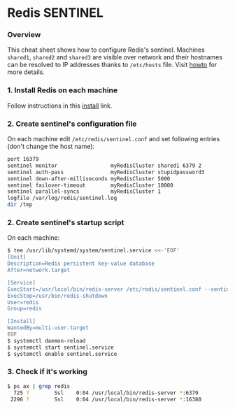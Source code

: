 # Redis SENTINEL
### Overview
This cheat sheet shows how to configure Redis's sentinel. Machines ```shared1```, ```shared2``` and ```shared3``` are visible over network and their hostnames can be resolved to IP addresses thanks to ```/etc/hosts``` file. Visit [howto] for more details.
### 1. Install Redis on each machine
Follow instructions in this [install] link.
### 2. Create sentinel's configuration file
On each machine edit ```/etc/redis/sentinel.conf``` and set following entries (don't change the host name):
```sh
port 16379
sentinel monitor                 myRedisCluster shared1 6379 2
sentinel auth-pass               myRedisCluster stupidpassword3
sentinel down-after-milliseconds myRedisCluster 5000
sentinel failover-timeout        myRedisCluster 10000
sentinel parallel-syncs          myRedisCluster 1
logfile /var/log/redis/sentinel.log
dir /tmp
```
### 2. Create sentinel's startup script
On each machine:
```sh
$ tee /usr/lib/systemd/system/sentinel.service <<-'EOF'
[Unit]
Description=Redis persistent key-value database
After=network.target

[Service]
ExecStart=/usr/local/bin/redis-server /etc/redis/sentinel.conf --sentinel
ExecStop=/usr/bin/redis-shutdown
User=redis
Group=redis

[Install]
WantedBy=multi-user.target
EOF
$ systemctl daemon-reload
$ systemctl start sentinel.service
$ systemctl enable sentinel.service
```
### 3. Check if it's working
```sh
$ ps ax | grep redis
  725 ?        Ssl    0:04 /usr/local/bin/redis-server *:6379
 2296 ?        Ssl    0:04 /usr/local/bin/redis-server *:16380
```
[install]: <https://github.com/gitarte/CHEAT-SHEET/blob/master/redis/install.md>
[howto]: <http://redis.io/topics/sentinel>
